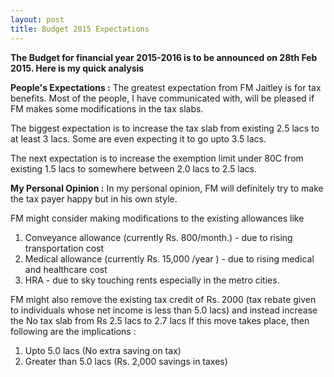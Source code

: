 ```yaml
---
layout: post
title: Budget 2015 Expectations
---
```


<b>The Budget for financial year 2015-2016 is to be announced on 28th Feb 2015. Here is my quick analysis</b>

<b>People's Expectations :</b>
The greatest expectation from FM Jaitley is for tax benefits. Most of the people, I have communicated with, will be pleased if FM makes some modifications in the tax slabs.

The biggest expectation is to increase the tax slab from existing 2.5 lacs to at least 3 lacs. Some are even expecting it to go upto 3.5 lacs.

The next expectation is to increase the exemption limit under 80C from existing 1.5 lacs to somewhere between 2.0 lacs to 2.5 lacs.

<b>My Personal Opinion :</b>
In my personal opinion, FM will definitely try to make the tax payer happy but in his own style.

FM might consider making modifications to the existing allowances like<br> 
1. Conveyance allowance (currently Rs. 800/month.) - due to rising transportation cost<br>
2. Medical allowance (currently Rs. 15,000 /year ) - due to rising medical and healthcare cost<br>
3. HRA - due to sky touching rents especially in the metro cities.<br>

FM might also remove the existing tax credit of Rs. 2000 (tax rebate given to individuals whose net income is less than 5.0 lacs) and instead increase the No tax slab from Rs 2.5 lacs to 2.7 lacs
If this move takes place, then following are the implications :<br>
1. Upto 5.0 lacs (No extra saving on tax) <br>
2. Greater than 5.0 lacs (Rs. 2,000 savings in taxes)
